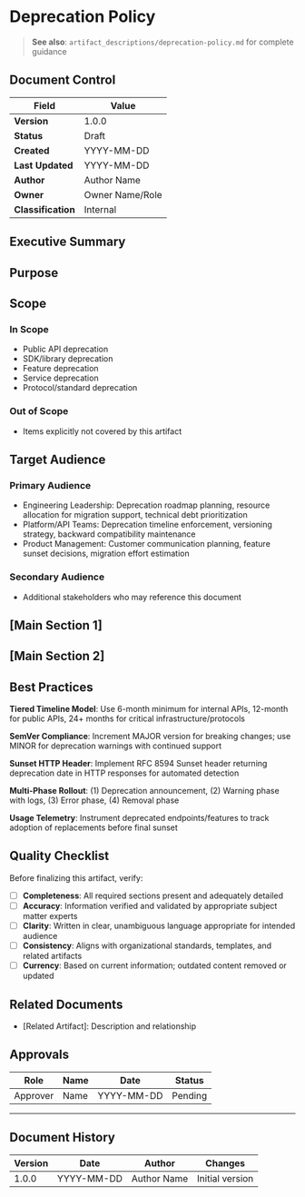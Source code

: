 # Deprecation Policy

> **See also**: `artifact_descriptions/deprecation-policy.md` for complete guidance

## Document Control

| Field | Value |
|-------|-------|
| **Version** | 1.0.0 |
| **Status** | Draft |
| **Created** | YYYY-MM-DD |
| **Last Updated** | YYYY-MM-DD |
| **Author** | Author Name |
| **Owner** | Owner Name/Role |
| **Classification** | Internal |

## Executive Summary

<!-- Provide a 2-3 paragraph overview for executive audience -->
<!-- What is this document about and why does it matter? -->

## Purpose

<!-- This policy establishes mandatory procedures for deprecating software components (APIs, features, libraries, services, infrastructure), defining timeline requirements, communication protocols, migrati... -->

## Scope

### In Scope

- Public API deprecation
- SDK/library deprecation
- Feature deprecation
- Service deprecation
- Protocol/standard deprecation

### Out of Scope

- Items explicitly not covered by this artifact

## Target Audience

### Primary Audience

- Engineering Leadership: Deprecation roadmap planning, resource allocation for migration support, technical debt prioritization
- Platform/API Teams: Deprecation timeline enforcement, versioning strategy, backward compatibility maintenance
- Product Management: Customer communication planning, feature sunset decisions, migration effort estimation

### Secondary Audience

- Additional stakeholders who may reference this document

## [Main Section 1]

<!-- Complete this section with artifact-specific content -->
<!-- Refer to the artifact description for required structure -->

## [Main Section 2]

<!-- Add additional sections as needed -->

## Best Practices

**Tiered Timeline Model**: Use 6-month minimum for internal APIs, 12-month for public APIs, 24+ months for critical infrastructure/protocols

**SemVer Compliance**: Increment MAJOR version for breaking changes; use MINOR for deprecation warnings with continued support

**Sunset HTTP Header**: Implement RFC 8594 Sunset header returning deprecation date in HTTP responses for automated detection

**Multi-Phase Rollout**: (1) Deprecation announcement, (2) Warning phase with logs, (3) Error phase, (4) Removal phase

**Usage Telemetry**: Instrument deprecated endpoints/features to track adoption of replacements before final sunset

## Quality Checklist

Before finalizing this artifact, verify:

- [ ] **Completeness**: All required sections present and adequately detailed
- [ ] **Accuracy**: Information verified and validated by appropriate subject matter experts
- [ ] **Clarity**: Written in clear, unambiguous language appropriate for intended audience
- [ ] **Consistency**: Aligns with organizational standards, templates, and related artifacts
- [ ] **Currency**: Based on current information; outdated content removed or updated

## Related Documents

- [Related Artifact]: Description and relationship

## Approvals

| Role | Name | Date | Status |
|------|------|------|--------|
| Approver | Name | YYYY-MM-DD | Pending |

---

## Document History

| Version | Date | Author | Changes |
|---------|------|--------|---------|
| 1.0.0 | YYYY-MM-DD | Author Name | Initial version |
